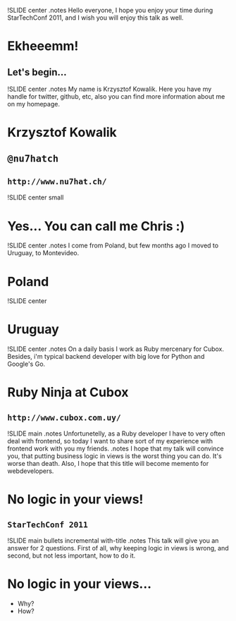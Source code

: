 !SLIDE center
.notes Hello everyone, I hope you enjoy your time during StarTechConf 2011, and I wish you will enjoy this talk as well. 
# Ekheeemm!

## Let's begin...

!SLIDE center
.notes My name is Krzysztof Kowalik. Here you have my handle for twitter, github, etc, also you can find more information about me on my homepage. 
# Krzysztof Kowalik

<footer>
  <h2><code><big>@nu7hatch</big></code></h2>
  <h2><code>http://www.nu7hat.ch/</code></h2>
</footer>

!SLIDE center small
<h1>Yes... You can call me Chris :)</h1>

!SLIDE center
.notes I come from Poland, but few months ago I moved to Uruguay, to Montevideo.
# Poland

!SLIDE center
# Uruguay

!SLIDE center
.notes On a daily basis I work as Ruby mercenary for Cubox. Besides, i'm typical backend developer with big love for Python and Google's Go.
# Ruby Ninja at Cubox

<footer>
  <h2><code>http://www.cubox.com.uy/</code></h2>
</footer>

!SLIDE main
.notes Unfortunetelly, as a Ruby developer I have to very often deal with frontend, so today I want to share sort of my experience with frontend work with you my friends.
.notes I hope that my talk will convince you, that putting business logic in views is the worst thing you can do. It's worse than death. Also, I hope that this title will become memento for webdevelopers.  
# No logic in your views!

<footer>
  <h2><code>StarTechConf 2011</code></h2>
</footer>

!SLIDE main bullets incremental with-title
.notes This talk will give you an answer for 2 questions. First of all, why keeping logic in views is wrong, and second, but not less important, how to do it.
# No logic in your views...

* Why?
* How?
